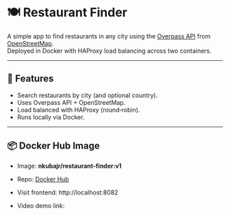 # 🍽️ Restaurant Finder

A simple app to find restaurants in any city using the [Overpass API](https://overpass-api.de/) from [OpenStreetMap](https://www.openstreetmap.org/).  
Deployed in Docker with HAProxy load balancing across two containers.

---

## 🚀 Features
- Search restaurants by city (and optional country).
- Uses Overpass API + OpenStreetMap.
- Load balanced with HAProxy (round‑robin).
- Runs locally via Docker.

---

## 📦 Docker Hub Image
- Image: **nkubajr/restaurant-finder:v1**  
- Repo: [Docker Hub](https://hub.docker.com/r/nkubajr/restaurant-finder)

- Visit frontend: http://localhost:8082
- Video demo link: 



